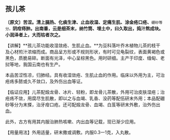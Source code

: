 ## 孩儿茶

**〔原文〕苦涩。清上膈热、化痰生津、止血收湿、定痛生肌、涂金疮口疮、**<small>硼砂等分。</small>**阴疳痔肿。出南番，云是细茶末，纳竹筒、埋土中，曰久取出，捣汁熬成块。小润泽者上，大而枯者次之。**

【讲解】**孩儿茶功能收湿敛疮、生肌止血。**为豆科落叶乔木植物儿茶的枝干及心材煎汁浓缩而成。商品呈方形或不规则形状，有时可见龟裂纹，表面黄褐色或黑色，质脆易碎。断面有光泽，中心呈棕黑色。用时研细。主产于印度、缅甸、老挝等地，我国云南也有生产。

本品苦涩性凉，归肺经。具有收湿敛疮、生肌止血的作用。临床以外用为主，可治疮疡多脓或久不敛口，及外伤出血等证。

【临证应用】儿茶配煅龙骨、冰片、轻粉，即龙骨儿茶散，外用可治皮肤湿疮；治疮疡不敛，用腐尽生肌散，即以之与血竭、乳香、没药等配伍研末外用；本品配硼砂等分为末搽，治牙疳口疮。还可配煅龙骨、血竭、白芨等研末外敷，治外伤出血。

此外，古方有用其内服治肺热咳嗽、内出血等记载，现已渐少应用。

【用量用法】外用适量，研末撒或调敷。内服0.3一1克，入丸散。
